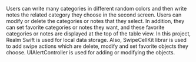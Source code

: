 Users can write many categories in different random colors and then write notes the related category they choose in the second screen. Users can modify or delete the categories or notes that they select. In addition, they can set favorite categories or notes they want, and these favorite categories or notes are displayed at the top of the table view. In this project, Realm Swift is used for local data storage. Also, SwipeCellKit librar is used to add swipe actions which are delete, modify and set favorite objects they choose. UIAlertController is used for adding or modifying the objects.
